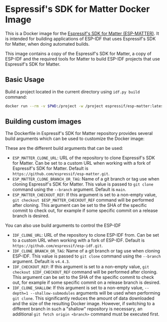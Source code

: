 # Espressif's SDK for Matter Docker Image

This is a Docker image for the [Espressif's SDK for Matter (ESP-MATTER)](https://github.com/espressif/esp-matter). It is intended for building applications of ESP-IDF that uses Espressif's SDK for Matter, when doing automated builds.

This image contains a copy of the Espressif's SDK for Matter, a copy of ESP-IDF and the required tools for Matter to build ESP-IDF projects that use Espressif's SDK for Matter.

## Basic Usage

Build a project located in the current directory using `idf.py build` command:

```bash
docker run --rm -v $PWD:/project -w /project espressif/esp-matter:latest idf.py build
```
## Building custom images

The Dockerfile in Espressif's SDK for Matter repository provides several build arguments which can be used to customize the Docker image:

These are the different build arguments that can be used:
- ``ESP_MATTER_CLONE_URL``: URL of the repository to clone Espressif's SDK for Matter. Can be set to a custom URL when working with a fork of Espressif's SDK for Matter. Default is ``https://github.com/espressif/esp-matter.git``.
- ``ESP_MATTER_CLONE_BRANCH_OR_TAG``: Name of a git branch or tag use when cloning Espressif's SDK for Matter. This value is passed to ``git clone`` command using the ``--branch`` argument. Default is ``main``.
- ``ESP_MATTER_CHECKOUT_REF``: If this argument is set to a non-empty value, ``git checkout $ESP_MATTER_CHECKOUT_REF`` command will be performed after cloning. This argument can be set to the SHA of the specific commit to check out, for example if some specific commit on a release branch is desired.

You can also use build arguments to control the ESP-IDF
- ``IDF_CLONE_URL``: URL of the repository to clone ESP-IDF from. Can be set to a custom URL when working with a fork of ESP-IDF. Default is ``https://github.com/espressif/esp-idf.git``.
- ``IDF_CLONE_BRANCH_OR_TAG``: Name of a git branch or tag use when cloning ESP-IDF. This value is passed to ``git clone`` command using the ``--branch`` argument. Default is ``v4.4.3``.
- ``IDF_CHECKOUT_REF``: If this argument is set to a non-empty value, ``git checkout $IDF_CHECKOUT_REF`` command will be performed after cloning. This argument can be set to the SHA of the specific commit to check out, for example if some specific commit on a release branch is desired.
- ``IDF_CLONE_SHALLOW``: If this argument is set to a non-empty value, ``--depth=1 --shallow-submodules`` arguments will be used when performing ``git clone``. This significantly reduces the amount of data downloaded and the size of the resulting Docker image. However, if switching to a different branch in such a "shallow" repository is necessary, an additional ``git fetch origin <branch>`` command must be executed first.
